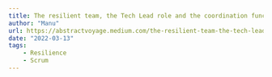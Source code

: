 ```yaml
---
title: The resilient team, the Tech Lead role and the coordination function in Scrum
author: "Manu"
url: https://abstractvoyage.medium.com/the-resilient-team-the-tech-lead-role-and-the-coordination-function-in-scrum-bdce438d0988
date: "2022-03-13"
tags:
    - Resilience
    - Scrum
---
```

